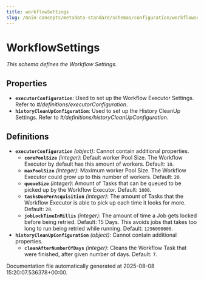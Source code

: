 ```yaml
---
title: workflowSettings
slug: /main-concepts/metadata-standard/schemas/configuration/workflowsettings
---
```


# WorkflowSettings

*This schema defines the Workflow Settings.*

## Properties

- **`executorConfiguration`**: Used to set up the Workflow Executor Settings. Refer to *#/definitions/executorConfiguration*.
- **`historyCleanUpConfiguration`**: Used to set up the History CleanUp Settings. Refer to *#/definitions/historyCleanUpConfiguration*.
## Definitions

- **`executorConfiguration`** *(object)*: Cannot contain additional properties.
  - **`corePoolSize`** *(integer)*: Default worker Pool Size. The Workflow Executor by default has this amount of workers. Default: `10`.
  - **`maxPoolSize`** *(integer)*: Maximum worker Pool Size. The Workflow Executor could grow up to this number of workers. Default: `20`.
  - **`queueSize`** *(integer)*: Amount of Tasks that can be queued to be picked up by the Workflow Executor. Default: `1000`.
  - **`tasksDuePerAcquisition`** *(integer)*: The amount of Tasks that the Workflow Executor is able to pick up each time it looks for more. Default: `20`.
  - **`jobLockTimeInMillis`** *(integer)*: The amount of time a Job gets locked before being retried. Default: 15 Days. This avoids jobs that takes too long to run being retried while running. Default: `1296000000`.
- **`historyCleanUpConfiguration`** *(object)*: Cannot contain additional properties.
  - **`cleanAfterNumberOfDays`** *(integer)*: Cleans the Workflow Task that were finished, after given number of days. Default: `7`.


Documentation file automatically generated at 2025-08-08 15:20:07.536378+00:00.

